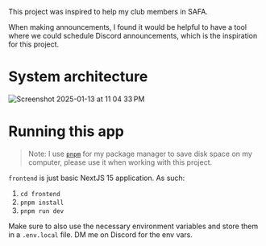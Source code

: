 This project was inspired to help my club members in SAFA. 

When making announcements, I found it would be helpful to have a tool where we could schedule Discord announcements, which is the inspiration for this project.

# System architecture
![Screenshot 2025-01-13 at 11 04 33 PM](https://github.com/user-attachments/assets/84c72c21-d924-4429-8911-d9383774441f)

# Running this app

> Note: I use [`pnpm`](https://pnpm.io/installation) for my package manager to save disk space on my computer, please use it when working with this project.

`frontend` is just basic NextJS 15 application. As such:

1. `cd frontend`
2. `pnpm install`
3. `pnpm run dev`

Make sure to also use the necessary environment variables and store them in a `.env.local` file. DM me on Discord for the env vars.
